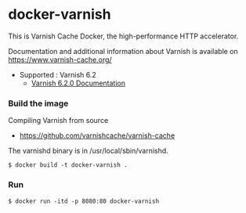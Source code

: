 docker-varnish
===

This is Varnish Cache Docker, the high-performance HTTP accelerator.

Documentation and additional information about Varnish is available on https://www.varnish-cache.org/
 
 - Supported : Varnish 6.2
    - [Varnish 6.2.0 Documentation](https://varnish-cache.org/docs/6.2/index.html)

### Build the image 

Compiling Varnish from source

 - https://github.com/varnishcache/varnish-cache

The varnishd binary is in /usr/local/sbin/varnishd.

```.docker
$ docker build -t docker-varnish .
``` 
 
### Run

```.docker
$ docker run -itd -p 8080:80 docker-varnish
```
